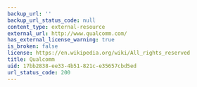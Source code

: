 ```yaml
---
backup_url: ''
backup_url_status_code: null
content_type: external-resource
external_url: http://www.qualcomm.com/
has_external_license_warning: true
is_broken: false
license: https://en.wikipedia.org/wiki/All_rights_reserved
title: Qualcomm
uid: 17bb2838-ee33-4b51-821c-e35657cbd5ed
url_status_code: 200
---
```

